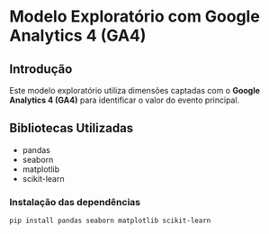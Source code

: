 # Modelo Exploratório com Google Analytics 4 (GA4)

## Introdução

Este modelo exploratório utiliza dimensões captadas com o **Google Analytics 4 (GA4)** para identificar o valor do evento principal.

## Bibliotecas Utilizadas

- pandas  
- seaborn  
- matplotlib  
- scikit-learn  

### Instalação das dependências

```bash
pip install pandas seaborn matplotlib scikit-learn
